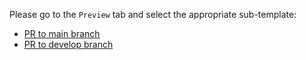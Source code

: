 Please go to the `Preview` tab and select the appropriate sub-template:

* [PR to main branch](?expand=1&template=PR_to_main.md)
* [PR to develop branch](?expand=1&template=PR_to_develop.md)

